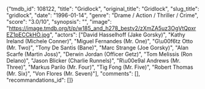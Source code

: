 {"tmdb_id": 108122, "title": "Gridlock", "original_title": "Gridlock", "slug_title": "gridlock", "date": "1996-01-14", "genre": "Drame / Action / Thriller / Crime", "score": "3.0/10", "synopsis": "", "image": "https://image.tmdb.org/t/p/w185_and_h278_bestv2/zXmZA5uz3OgVtQpxrEZ1pECCkHO.jpg", "actors": ["David Hasselhoff (Jake Gorsky)", "Kathy Ireland (Michele Conner)", "Miguel Fernandes (Mr. One)", "G\u00f6tz Otto (Mr. Two)", "Tony De Santis (Bane)", "Marc Strange (Joe Gorsky)", "Alan Scarfe (Martin Joss)", "Derwin Jordan (Officer Getz)", "Tom Melissis (Ron Delano)", "Jason Blicker (Charlie Runnels)", "R\u00e9al Andrews (Mr. Three)", "Markus Parilo (Mr. Four)", "Tig Fong (Mr. Five)", "Robert Thomas (Mr. Six)", "Von Flores (Mr. Seven)"], "comments": [], "recommandations_id": []}